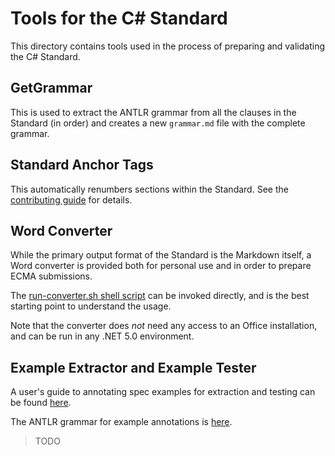 # Tools for the C# Standard

This directory contains tools used in the process of preparing and
validating the C# Standard.

## GetGrammar

This is used to extract the ANTLR grammar from all the clauses in the Standard
(in order) and creates a new `grammar.md` file with the complete
grammar.

## Standard Anchor Tags

This automatically renumbers sections within the Standard. See
the [contributing guide](../CONTRIBUTING.md) for details.

## Word Converter

While the primary output format of the Standard is the Markdown
itself, a Word converter is provided both for personal use and in
order to prepare ECMA submissions.

The [run-converter.sh shell script](run-converter.sh) can be invoked
directly, and is the best starting point to understand the usage.

Note that the converter does *not* need any access to an Office
installation, and can be run in any .NET 5.0 environment.

## Example Extractor and Example Tester

A user's guide to annotating spec examples for extraction and testing can be found [here](./ExampleExtractor/ExtractorAndTesterUsersGuide.md).

The ANTLR grammar for example annotations is [here](./ExampleExtractor/ExampleAnnotationGrammar.g4).

> TODO
